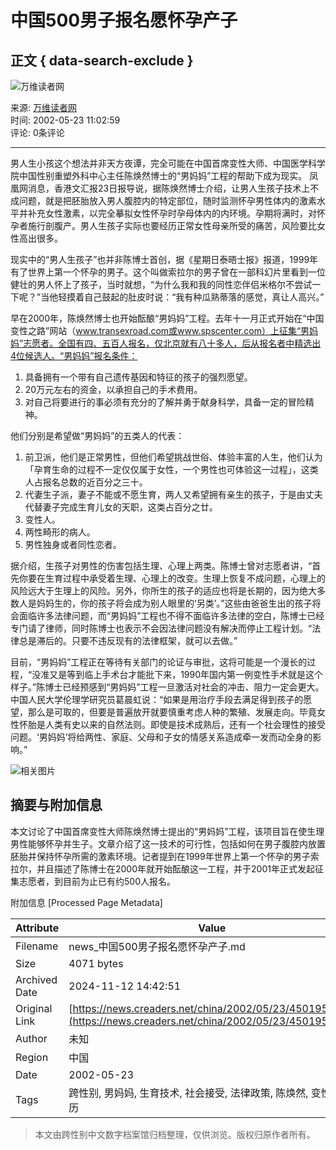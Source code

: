 # 中国500男子报名愿怀孕产子

## 正文 { data-search-exclude }


![万维读者网](https://pub.creaders.net/images/ww_03.gif)

来源: [万维读者网](https://www.creaders.net)  
时间: 2002-05-23 11:02:59  
评论: 0条评论

---

男人生小孩这个想法并非天方夜谭，完全可能在中国首席变性大师、中国医学科学院中国性别重塑外科中心主任陈焕然博士的“男妈妈”工程的帮助下成为现实。 凤凰网消息，香港文汇报23日报导说，据陈焕然博士介绍，让男人生孩子技术上不成问题，就是把胚胎放入男人腹腔内的特定部位，随时监测怀孕男性体内的激素水平并补充女性激素，以完全摹拟女性怀孕时孕母体内的内环境。孕期将满时，对怀孕者施行剖腹产。男人生孩子实际也要经历正常女性母亲所受的痛苦，风险要比女性高出很多。

现实中的“男人生孩子”也并非陈博士首创，据《星期日泰晤士报》报道，1999年有了世界上第一个怀孕的男子。这个叫做索拉尔的男子曾在一部科幻片里看到一位健壮的男人怀上了孩子，当时就想，“为什么我和我的同性恋伴侣米格尔不尝试一下呢？”当他轻摸着自己鼓起的肚皮时说：“我有种瓜熟蒂落的感觉，真让人高兴。”

早在2000年，陈焕然博士也开始酝酿“男妈妈”工程。去年十一月正式开始在“中国变性之路”网站（www.transexroad.com或www.spscenter.com）上征集“男妈妈”志愿者。全国有四、五百人报名，仅北京就有八十多人，后从报名者中精选出4位候选人。“男妈妈”报名条件：  
1. 具备拥有一个带有自己遗传基因和特征的孩子的强烈愿望。  
2. 20万元左右的资金，以承担自己的手术费用。  
3. 对自己将要进行的事必须有充分的了解并勇于献身科学，具备一定的冒险精神。

他们分别是希望做“男妈妈”的五类人的代表：  
1. 前卫派，他们是正常男性，但他们希望挑战世俗、体验丰富的人生，他们认为「孕育生命的过程不一定仅仅属于女性，一个男性也可体验这一过程」，这类人占报名总数的近百分之三十。  
2. 代妻生子派，妻子不能或不愿生育，两人又希望拥有亲生的孩子，于是由丈夫代替妻子完成生育儿女的天职，这类占百分之廿。  
3. 变性人。  
4. 两性畸形的病人。  
5. 男性独身或者同性恋者。

据介绍，生孩子对男性的伤害包括生理、心理上两类。陈博士曾对志愿者讲，“首先你要在生育过程中承受着生理、心理上的改变。生理上恢复不成问题，心理上的风险远大于生理上的风险。另外，你所生的孩子的适应也将是长期的，因为绝大多数人是妈妈生的，你的孩子将会成为别人眼里的‘另类’。”这些由爸爸生出的孩子将会面临许多法律问题，而“男妈妈”工程也不得不面临许多法律的空白，陈博士已经专门请了律师，同时陈博士也表示不会因法律问题没有解决而停止工程计划。“法律总是滞后的。只要不违反现有的法律框架，就可以去做。”

目前，“男妈妈”工程正在等待有关部门的论证与审批，这将可能是一个漫长的过程，“没准又是等到临上手术台才能批下来，1990年国内第一例变性手术就是这个样子。”陈博士已经预感到“男妈妈”工程一旦激活对社会的冲击、阻力一定会更大。中国人民大学伦理学研究员葛晨虹说：“如果是用治疗手段去满足得到孩子的愿望，那么是可取的，但要是普遍放开就要慎重考虑人种的繁殖、发展走向。毕竟女性怀胎是人类有史以来的自然法则。即使是技术成熟后，还有一个社会理性的接受问题。‘男妈妈’将给两性、家庭、父母和子女的情感关系造成牵一发而动全身的影响。”

![相关图片](https://pub.creaders.net/images/tu_15.png)

## 摘要与附加信息

<!-- tcd_abstract -->
本文讨论了中国首席变性大师陈焕然博士提出的“男妈妈”工程，该项目旨在使生理男性能够怀孕并生子。文章介绍了这一技术的可行性，包括如何在男子腹腔内放置胚胎并保持怀孕所需的激素环境。记者提到在1999年世界上第一个怀孕的男子索拉尔，并且描述了陈博士在2000年就开始酝酿这一工程，并于2001年正式发起征集志愿者，到目前为止已有约500人报名。
<!-- tcd_abstract_end -->

附加信息 [Processed Page Metadata]

| Attribute       | Value                                  |
|-----------------|----------------------------------------|
| Filename        | news_中国500男子报名愿怀孕产子.md                             |
| Size            | 4071 bytes                           |
| Archived Date   | 2024-11-12 14:42:51                             |
| Original Link   | [https://news.creaders.net/china/2002/05/23/450195.html](https://news.creaders.net/china/2002/05/23/450195.html)                       |
| Author          | 未知                               |
| Region          | 中国                               |
| Date            | 2002-05-23                                 |
| Tags            | 跨性别, 男妈妈, 生育技术, 社会接受, 法律政策, 陈焕然, 变性人经历                                 |
>
> 本文由跨性别中文数字档案馆归档整理，仅供浏览。版权归原作者所有。
>